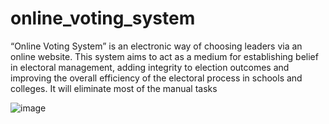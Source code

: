 # online_voting_system
“Online Voting System” is an electronic way of choosing leaders via an online website.  This system aims to act as a medium for establishing belief in electoral management, adding  integrity to election outcomes and improving the overall efficiency of the electoral process in  schools and colleges. It will eliminate most of the manual tasks


![image](https://github.com/SaurabhPaulson/online_voting_system/assets/108138960/83b88cfb-3865-4db5-a81e-c775275747ca)
